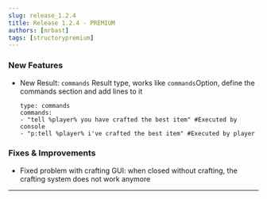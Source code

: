```yaml
---
slug: release_1.2.4
title: Release 1.2.4 - PREMIUM
authors: [mrbast]
tags: [structorypremium]
---
```



### New Features
- New Result: `commands` Result type, works like `commands`Option, define the commands section and add lines to it  
  ```YML
  type: commands
  commands:
  - "tell %player% you have crafted the best item" #Executed by console
  - "p:tell %player% i've crafted the best item" #Executed by player
  ```

### Fixes & Improvements
- Fixed problem with crafting GUI: when closed without crafting, the crafting system does not work anymore
---

